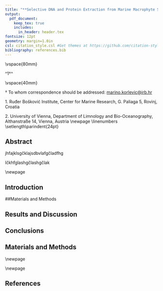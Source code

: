 ```yaml
---
title: "**Selective DNA and Protein Extraction from Marine Macrophyte Surfaces**"
output:
  pdf_document:
    keep_tex: true
    includes:
      in_header: header.tex
fontsize: 12pt
geometry: margin=1.0in
csl: citation_style.csl #Get themes at https://github.com/citation-style-language/styles
bibliography: references.bib
---
```




\vspace{80mm}

^1$\dagger$^

\vspace{40mm}

$\dagger$ To whom correspondence should be addressed: marino.korlevic@irb.hr


1\. Ruđer Bošković Institute, Center for Marine Research, G. Paliaga 5, Rovinj, Croatia

2\. University of Vienna, Department of Limnology and Bio-Oceanography, Althanstraße 14, Vienna, Austria
\newpage
\linenumbers
\setlength\parindent{24pt}

## Abstract
jhfajklsgčklajsdbvlafgčladfhg

lčkhfglashgčlashgčlak

\newpage

## Introduction


##Materials and Methods

## Results and Discussion


## Conclusions


## Materials and Methods


\newpage

\newpage

## References
